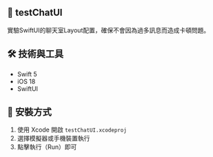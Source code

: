 ## 📱 testChatUI

實驗SwiftUI的聊天室Layout配置，確保不會因為過多訊息而造成卡頓問題。

## 🛠 技術與工具

- Swift 5
- iOS 18
- SwiftUI

## 🚀 安裝方式

1. 使用 Xcode 開啟 `testChatUI.xcodeproj`
2. 選擇模擬器或手機裝置執行
3. 點擊執行（Run）即可

